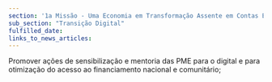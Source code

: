```yaml
---
section: '1a Missão - Uma Economia em Transformação Assente em Contas Equilibradas'
sub_section: "Transição Digital"
fulfilled_date:
links_to_news_articles:
---
```


Promover ações de sensibilização e mentoria das PME para o digital e para otimização do acesso ao financiamento nacional e comunitário;